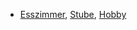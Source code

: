 * [Esszimmer](../Esszimmer), [Stube](../Stube), [Hobby](../Hobby)

<!--stackedit_data:
eyJoaXN0b3J5IjpbNTU2MDg0MDI4XX0=
-->